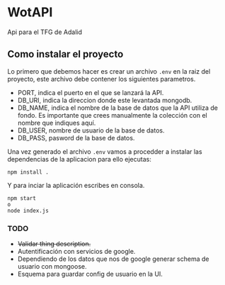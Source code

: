 # WotAPI
Api para el TFG de Adalid

## Como instalar el proyecto

Lo primero que debemos hacer es crear un archivo `.env` en la raiz del proyecto, este archivo debe contener los siguientes parametros.

* PORT, indica el puerto en el que se lanzará la API.
* DB_URI, indica la direccion donde este levantada mongodb.
* DB_NAME, indica el nombre de la base de datos que la API utiliza de fondo. Es importante que crees manualmente la colección con el nombre que indiques aquí.
* DB_USER, nombre de usuario de la base de datos.
* DB_PASS, pasword de la base de datos.

Una vez generado el archivo `.env` vamos a procedder a instalar las dependencias de la aplicacion para ello ejecutas:

```
npm install .
```

Y para inciar la aplicación escribes en consola.

```
npm start
o
node index.js
```

### TODO

* ~~Validar thing description.~~
* Autentificación con servicios de google.
* Dependiendo de los datos que nos de google generar schema de usuario con mongoose.
* Esquema para guardar config de usuario en la UI.